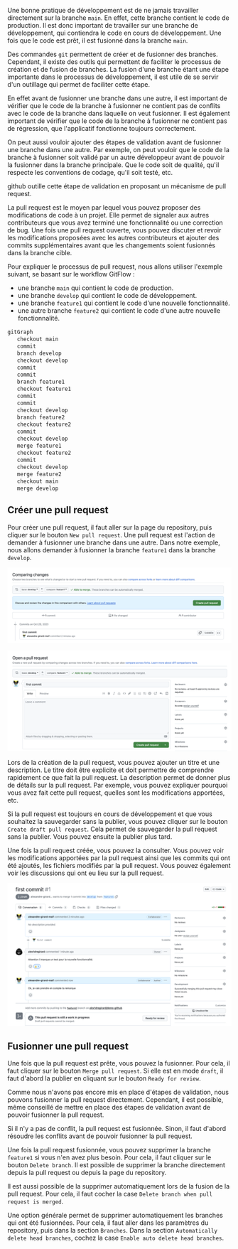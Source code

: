 Une bonne pratique de développement est de ne jamais travailler directement sur la branche `main`. En effet, cette branche contient le code de production. Il est donc important de travailler sur une branche de développement, qui contiendra le code en cours de développement. Une fois que le code est prêt, il est fusionné dans la branche `main`.

Des commandes `git` permettent de créer et de fusionner des branches. Cependant, il existe des outils qui permettent de faciliter le processus de création et de fusion de branches. La fusion d'une branche étant une étape importante dans le processus de développement, il est utile de se servir d'un outillage qui permet de faciliter cette étape.

En effet avant de fusionner une branche dans une autre, il est important de vérifier que le code de la branche à fusionner ne contient pas de conflits avec le code de la branche dans laquelle on veut fusionner. Il est également important de vérifier que le code de la branche à fusionner ne contient pas de régression, que l'applicatif fonctionne toujours correctement.

On peut aussi vouloir ajouter des étapes de validation avant de fusionner une branche dans une autre. Par exemple, on peut vouloir que le code de la branche à fusionner soit validé par un autre développeur avant de pouvoir la fusionner dans la branche principale. Que le code soit de qualité, qu'il respecte les conventions de codage, qu'il soit testé, etc.

github outille cette étape de validation en proposant un mécanisme de pull request.

La pull request est le moyen par lequel vous pouvez proposer des modifications de code à un projet. Elle permet de signaler aux autres contributeurs que vous avez terminé une fonctionnalité ou une correction de bug. Une fois une pull request ouverte, vous pouvez discuter et revoir les modifications proposées avec les autres contributeurs et ajouter des commits supplémentaires avant que les changements soient fusionnés dans la branche cible.

Pour expliquer le processus de pull request, nous allons utiliser l'exemple suivant, se basant sur le workflow GitFlow :

- une branche `main` qui contient le code de production.
- une branche `develop` qui contient le code de développement.
- une branche `feature1` qui contient le code d'une nouvelle fonctionnalité.
- une autre branche `feature2` qui contient le code d'une autre nouvelle fonctionnalité.

```mermaid
gitGraph
   checkout main
   commit
   branch develop
   checkout develop
   commit
   commit
   branch feature1
   checkout feature1
   commit
   commit
   checkout develop
   branch feature2
   checkout feature2
   commit
   checkout develop
   merge feature1
   checkout feature2
   commit
   checkout develop
   merge feature2
   checkout main
   merge develop
```

## Créer une pull request

Pour créer une pull request, il faut aller sur la page du repository, puis cliquer sur le bouton `New pull request`. Une pull request est l'action de demander à fusionner une branche dans une autre. Dans notre exemple, nous allons demander à fusionner la branche `feature1` dans la branche `develop`.

![New pull request](./images/new-pull-request.png)

![Open a pull request](./images/open-a-pull-request.png)

Lors de la création de la pull request, vous pouvez ajouter un titre et une description. Le titre doit être explicite et doit permettre de comprendre rapidement ce que fait la pull request. La description permet de donner plus de détails sur la pull request. Par exemple, vous pouvez expliquer pourquoi vous avez fait cette pull request, quelles sont les modifications apportées, etc.

Si la pull request est toujours en cours de développement et que vous souhaitez la sauvegarder sans la publier, vous pouvez cliquer sur le bouton `Create draft pull request`. Cela permet de sauvegarder la pull request sans la publier. Vous pouvez ensuite la publier plus tard.

Une fois la pull request créée, vous pouvez la consulter. Vous pouvez voir les modifications apportées par la pull request ainsi que les commits qui ont été ajoutés, les fichiers modifiés par la pull request. Vous pouvez également voir les discussions qui ont eu lieu sur la pull request.

![Pull request](./images/pull-request.png)

## Fusionner une pull request

Une fois que la pull request est prête, vous pouvez la fusionner. Pour cela, il faut cliquer sur le bouton `Merge pull request`. Si elle est en mode `draft`, il faut d'abord la publier en cliquant sur le bouton `Ready for review`.

Comme nous n'avons pas encore mis en place d'étapes de validation, nous pouvons fusionner la pull request directement. Cependant, il est possible, même conseillé de mettre en place des étapes de validation avant de pouvoir fusionner la pull request.

Si il n'y a pas de conflit, la pull request est fusionnée. Sinon, il faut d'abord résoudre les conflits avant de pouvoir fusionner la pull request.

Une fois la pull request fusionnée, vous pouvez supprimer la branche `feature1` si vous n'en avez plus besoin. Pour cela, il faut cliquer sur le bouton `Delete branch`. Il est possible de supprimer la branche directement depuis la pull request ou depuis la page du repository. 

Il est aussi possible de la supprimer automatiquement lors de la fusion de la pull request. Pour cela, il faut cocher la case `Delete branch when pull request is merged`. 

Une option générale permet de supprimer automatiquement les branches qui ont été fusionnées. Pour cela, il faut aller dans les paramètres du repository, puis dans la section `Branches`. Dans la section `Automatically delete head branches`, cochez la case `Enable auto delete head branches`.
